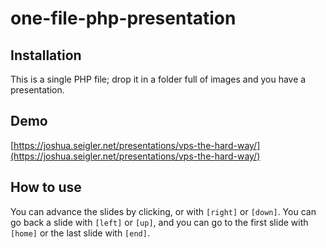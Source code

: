 # one-file-php-presentation

## Installation

This is a single PHP file; drop it in a folder full of images and you have a presentation.

## Demo

[https://joshua.seigler.net/presentations/vps-the-hard-way/](https://joshua.seigler.net/presentations/vps-the-hard-way/)

## How to use

You can advance the slides by clicking, or with `[right]` or `[down]`. You can go back a slide with `[left]` or `[up]`, and you can go to the first slide with `[home]` or the last slide with `[end]`.
